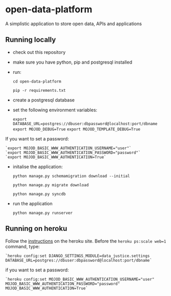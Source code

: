 open-data-platform
==================

A simplistic application to store open data, APIs and applications


Running locally
---------------

- check out this repository
- make sure you have python, pip and postgresql installed
- run:

    `cd open-data-platform`

    `pip -r requirements.txt`

- create a postgresql database
- set the following environment variables:

    `export DATABASE_URL=postgres://dbuser:dbpassword@localhost:port/dbname`
    `export MOJOD_DEBUG=True`
    `export MOJOD_TEMPLATE_DEBUG=True`

If you want to set a password:

    `export MOJOD_BASIC_WWW_AUTHENTICATION_USERNAME="user"`
    `export MOJOD_BASIC_WWW_AUTHENTICATION_PASSWORD="password"`
    `export MOJOD_BASIC_WWW_AUTHENTICATION=True`


- initalise the application:

    `python manage.py schemamigration download --initial`

    `python manage.py migrate download`

    `python manage.py syncdb`

- run the application

    `python manage.py runserver`


Running on heroku
-----------------

Follow the [instructions](https://devcenter.heroku.com/articles/getting-started-with-django) on the heroku site. Before the `heroku ps:scale web=1` command, type:

    `heroku config:set DJANGO_SETTINGS_MODULE=data_justice.settings DATABASE_URL=postgres://dbuser:dbpassword@localhost:port/dbname`

if you want to set a password:

    `heroku config:set MOJOD_BASIC_WWW_AUTHENTICATION_USERNAME="user" MOJOD_BASIC_WWW_AUTHENTICATION_PASSWORD="password" MOJOD_BASIC_WWW_AUTHENTICATION=True`

